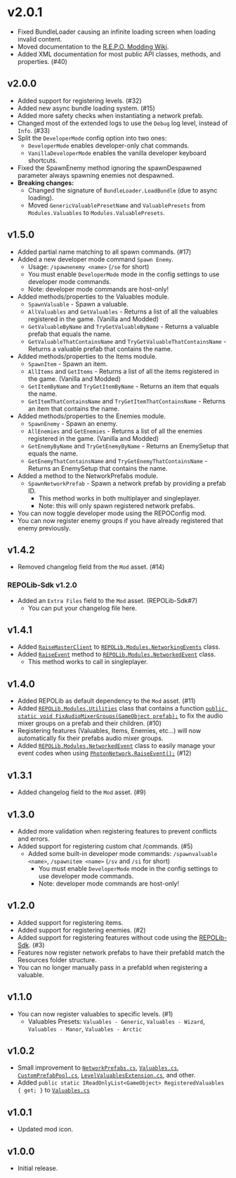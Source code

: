 # v2.0.1

- Fixed BundleLoader causing an infinite loading screen when loading invalid content.
- Moved documentation to the [R.E.P.O. Modding Wiki](https://repomods.com/repolib/overview.html).
- Added XML documentation for most public API classes, methods, and properties. (#40)

## v2.0.0

- Added support for registering levels. (#32)
- Added new async bundle loading system. (#15)
- Added more safety checks when instantiating a network prefab.
- Changed most of the extended logs to use the `Debug` log level, instead of `Info`. (#33)
- Split the `DeveloperMode` config option into two ones:
  - `DeveloperMode` enables developer-only chat commands.
  - `VanillaDeveloperMode` enables the vanilla developer keyboard shortcuts.
- Fixed the SpawnEnemy method ignoring the spawnDespawned parameter always spawning enemies not despawned.
- **Breaking changes:**
  - Changed the signature of `BundleLoader.LoadBundle` (due to async loading).
  - Moved `GenericValuablePresetName` and `ValuablePresets` from `Modules.Valuables` to `Modules.ValuablePresets`.

## v1.5.0

- Added partial name matching to all spawn commands. (#17)
- Added a new developer mode command `Spawn Enemy`.
  - Usage: `/spawnenemy <name>` (`/se` for short)
  - You must enable `DeveloperMode` mode in the config settings to use developer mode commands.
  - Note: developer mode commands are host-only!
- Added methods/properties to the Valuables module.
  - `SpawnValuable` - Spawn a valuable.
  - `AllValuables` and `GetValuables` - Returns a list of all the valuables registered in the game. (Vanilla and Modded)
  - `GetValuableByName` and `TryGetValuableByName` - Returns a valuable prefab that equals the name.
  - `GetValuableThatContainsName` and `TryGetValuableThatContainsName` - Returns a valuable prefab that contains the name.
- Added methods/properties to the Items module.
  - `SpawnItem` - Spawn an item.
  - `AllItems` and `GetItems` - Returns a list of all the items registered in the game. (Vanilla and Modded)
  - `GetItemByName` and `TryGetItemByName` - Returns an item that equals the name.
  - `GetItemThatContainsName` and `TryGetItemThatContainsName` - Returns an item that contains the name.
- Added methods/properties to the Enemies module.
  - `SpawnEnemy` - Spawn an enemy.
  - `AllEnemies` and `GetEnemies` - Returns a list of all the enemies registered in the game. (Vanilla and Modded)
  - `GetEnemyByName` and `TryGetEnemyByName` - Returns an EnemySetup that equals the name.
  - `GetEnemyThatContainsName` and `TryGetEnemyThatContainsName` - Returns an EnemySetup that contains the name.
- Added a method to the NetworkPrefabs module.
  - `SpawnNetworkPrefab` - Spawn a network prefab by providing a prefab ID.
    - This method works in both multiplayer and singleplayer.
    - Note: this will only spawn registered network prefabs.
- You can now toggle developer mode using the REPOConfig mod.
- You can now register enemy groups if you have already registered that enemy previously.

## v1.4.2

- Removed changelog field from the `Mod` asset. (#14)

### REPOLib-Sdk v1.2.0

- Added an `Extra Files` field to the `Mod` asset. (REPOLib-Sdk#7)
  - You can put your changelog file here.

## v1.4.1

- Added [`RaiseMasterClient`](https://github.com/ZehsTeam/REPOLib/blob/main/REPOLib/Modules/NetworkedEvent.cs#L32) to [`REPOLib.Modules.NetworkingEvents`](https://github.com/ZehsTeam/REPOLib/blob/main/REPOLib/Modules/NetworkedEvent.cs) class.
- Added [`RaiseEvent`](https://github.com/ZehsTeam/REPOLib/blob/main/REPOLib/Modules/NetworkedEvent.cs#L128) method to [`REPOLib.Modules.NetworkedEvent`](https://github.com/ZehsTeam/REPOLib/blob/main/REPOLib/Modules/NetworkedEvent.cs#L101) class.
  - This method works to call in singleplayer.

## v1.4.0

- Added REPOLib as default dependency to the `Mod` asset. (#11)
- Added [`REPOLib.Modules.Utilities`](https://github.com/ZehsTeam/REPOLib/blob/main/REPOLib/Modules/Utilities.cs) class that contains a function [`public static void FixAudioMixerGroups(GameObject prefab);`](https://github.com/ZehsTeam/REPOLib/blob/main/REPOLib/Modules/Utilities.cs#L28) to fix the audio mixer groups on a prefab and their children. (#10)
- Registering features (Valuables, Items, Enemies, etc...) will now automatically fix their prefabs audio mixer groups.
- Added [`REPOLib.Modules.NetworkedEvent`](https://github.com/ZehsTeam/REPOLib/blob/main/REPOLib/Modules/NetworkedEvent.cs#L96) class to easily manage your event codes when using [`PhotonNetwork.RaiseEvent();`](https://doc.photonengine.com/pun/current/gameplay/rpcsandraiseevent) (#12)

## v1.3.1

- Added changelog field to the `Mod` asset. (#9)

## v1.3.0

- Added more validation when registering features to prevent conflicts and errors.
- Added support for registering custom chat /commands. (#5)
  - Added some built-in developer mode commands: `/spawnvaluable <name>`, `/spawnitem <name>` (`/sv` and `/si` for short)
    - You must enable `DeveloperMode` mode in the config settings to use developer mode commands.
    - Note: developer mode commands are host-only!

## v1.2.0

- Added support for registering items.
- Added support for registering enemies. (#2)
- Added support for registering features without code using the [REPOLib-Sdk](https://github.com/ZehsTeam/REPOLib-Sdk). (#3)
- Features now register network prefabs to have their prefabId match the Resources folder structure.
- You can no longer manually pass in a prefabId when registering a valuable.

## v1.1.0

- You can now register valuables to specific levels. (#1)
  - Valuables Presets: `Valuables - Generic`, `Valuables - Wizard`, `Valuables - Manor`, `Valuables - Arctic`

## v1.0.2

- Small improvement to [`NetworkPrefabs.cs`](https://github.com/ZehsTeam/REPOLib/blob/main/REPOLib/Modules/NetworkPrefabs.cs), [`Valuables.cs`](https://github.com/ZehsTeam/REPOLib/blob/main/REPOLib/Modules/Valuables.cs), [`CustomPrefabPool.cs`](https://github.com/ZehsTeam/REPOLib/blob/main/REPOLib/Objects/CustomPrefabPool.cs), [`LevelValuablesExtension.cs`](https://github.com/ZehsTeam/REPOLib/blob/main/REPOLib/Extensions/LevelValuablesExtension.cs), and other.
- Added `public static IReadOnlyList<GameObject> RegisteredValuables { get; }` to [`Valuables.cs`](https://github.com/ZehsTeam/REPOLib/blob/main/REPOLib/Modules/Valuables.cs#L11)

## v1.0.1

- Updated mod icon.

## v1.0.0

- Initial release.
